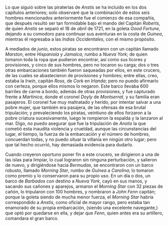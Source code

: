 Lo que siguió sobre las piraterías de *Anstis* se ha incluido en los dos capítulos anteriores; solo observaré que la combinación de estos seis hombres mencionados anteriormente fue el comienzo de esa compañía, que después resultó ser tan formidable bajo el mando del Capitán *Roberts*, de quien *Anstis* se separó el 18 de *abril* de 1721, en la goleta *Good Fortune*, dejando a su comodoro para continuar sus aventuras en la costa de *Guinea*, mientras él regresaba a las *Indias Occidentales*, con el mismo propósito.

A mediados de *junio*, estos piratas se encontraron con un capitán llamado *Marston*, entre *Hispaniola* y *Jamaica*, rumbo a *Nueva York*; de quien tomaron toda la ropa que pudieron encontrar, así como sus licores y provisiones, y cinco de sus hombres, pero no tocaron su carga; dos o tres otras embarcaciones también fueron saqueadas por ellos, en este crucero, de las cuales se abastecieron de provisiones y hombres; entre ellas, creo, estaba la *Irwin*, capitán *Ross*, de *Cork* en *Irlanda*; pero no puedo afirmarlo con certeza, porque ellos mismos lo negaron. Este barco llevaba 600 barriles de carne a bordo, además de otras provisiones, y fue capturado frente a *Martinica*, donde el coronel *Doyly* de *Montserrat*, y su familia eran pasajeros. El coronel fue muy maltratado y herido, por intentar salvar a una pobre mujer, que también era pasajera, de las ofensas de esa brutal tripulación; y prevaleciendo los piratas, veintiuno de ellos forzaron a la pobre criatura sucesivamente, luego le rompieron la espalda y la lanzaron al mar. Digo, no puedo asegurar que fue la tripulación de *Anstis* la que cometió esta inaudita violencia y crueldad, aunque las circunstancias del lugar, el tiempo, la fuerza de la embarcación y el número de hombres, concuerdan todas, y no puedo situar la villanía en ningún otro lugar; pero que tal hecho ocurrió, hay demasiada evidencia para dudarlo.

Cuando creyeron oportuno poner fin a este crucero, se dirigieron a una de las islas para limpiar, lo cual lograron sin ninguna perturbación, y salieron de nuevo, y dirigiéndose hacia *Bermudas*, se encontraron con un barco robusto, llamado *Morning Star*, rumbo de *Guinea* a *Carolina*; lo tomaron como premio y lo conservaron para su propio uso. En un día o dos, un barco de *Barbados* con destino a *Nueva York*, cayó en sus manos, y sacando sus cañones y aparejos, armaron el *Morning Star* con 32 piezas de cañón, lo tripularon con 100 hombres, y nombraron a *John Fenn* capitán; porque la goleta siendo de mucha menor fuerza, el *Morning Star* habría correspondido a *Anstis*, como oficial de mayor rango, pero estaba tan enamorado de su propia embarcación, (siendo una excelente navegante,) que optó por quedarse en ella, y dejar que *Fenn*, quien antes era su artillero, comandara el gran barco.